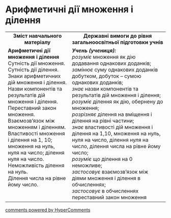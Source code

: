 <div id="hypercomments_widget" class="js-hypercomments-widget invisible"></div>

# Арифметичні дії множення і ділення
<table>
  <tr>
    <td width="40%" align="center"><b>Зміст навчального матеріалу<b></td>
    <td width="60%" align="center"><b>Державні вимоги до рівня загальноосвітньої підготовки учнів</b></td>
  </tr>
  <tr>
    <td width="40%" style="vertical-align:top !important;"><b>Арифметичні дії множення і ділення</b><br>
Сутність дії множення.<br> 
Сутність дії ділення.<br>
Знаки арифметичних дій множення і ділення.<br> 
Назви компонентів та результатів дій множення і ділення.<br> 
Переставний закон множення.<br>
Взаємозв’язок між множенням і діленням.<br>
Властивості множення і ділення на 1, 10; множення на нуль, нуля на число; ділення нуля на число.<br>
Неможливість ділення на нуль.<br>
Ділення числа на рівне йому число.<br></td>
    <td width="60%" style="vertical-align:top !important;"><i><b>Учень (учениця):</b></i><br>
<i>розуміє</i> множення як дію додавання  однакових доданків;<br> 
<i>замінює</i> суму однакових доданків добутком, добуток – сумою однакових доданків;<br>
<i>знає</i> назви компонентів та результатів дій множення і ділення;<br>
<i>розуміє</i> ділення як дію, обернену до множення;<br> 
<i>розрізняє</i> ділення на вміщення і ділення на рівні частини;<br>
<i>знає</i> властивості дій множення і ділення на 1,10,  множення на нуль, нуля на число, ділення нуля на число, ділення числа на рівне йому число;<br>
<i>розуміє</i> що ділення на 0 неможливе;<br>   
<i>застосовує</i> взаємозв’язок між діями множення і ділення в обчисленнях;<br>
<i>застосовує</i> в обчисленнях переставний закон множення<br></td>
  </tr>
</table>

<div class="js-hypercomments-container">
    <a href="http://hypercomments.com" class="hc-link" title="comments widget">comments powered by HyperComments</a>
</div>